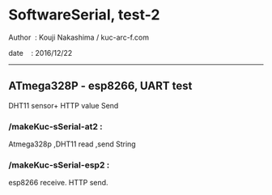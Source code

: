 ﻿# SoftwareSerial, test-2

 Author  : Kouji Nakashima / kuc-arc-f.com

 date    : 2016/12/22

***

## ATmega328P - esp8266, UART test
DHT11 sensor+ HTTP value Send

### /makeKuc-sSerial-at2 :
 Atmega328p ,DHT11 read ,send String

### /makeKuc-sSerial-esp2 :
 esp8266 receive. HTTP send.

